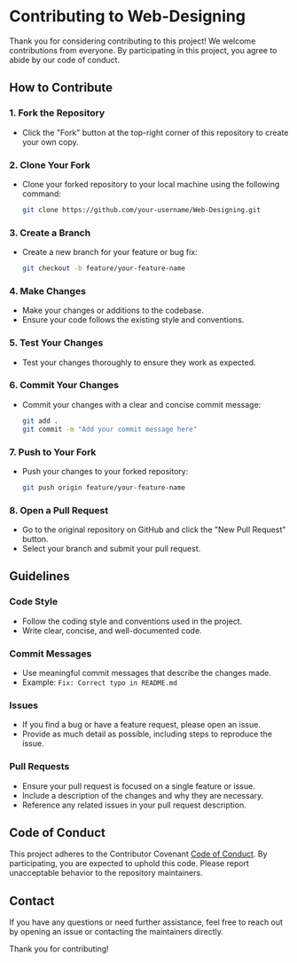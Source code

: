 # Contributing to Web-Designing

Thank you for considering contributing to this project! We welcome contributions from everyone. By participating in this project, you agree to abide by our code of conduct.

## How to Contribute

### 1. Fork the Repository
- Click the "Fork" button at the top-right corner of this repository to create your own copy.

### 2. Clone Your Fork
- Clone your forked repository to your local machine using the following command:
  ```bash
  git clone https://github.com/your-username/Web-Designing.git
  ```

### 3. Create a Branch
- Create a new branch for your feature or bug fix:
  ```bash
  git checkout -b feature/your-feature-name
  ```

### 4. Make Changes
- Make your changes or additions to the codebase.
- Ensure your code follows the existing style and conventions.

### 5. Test Your Changes
- Test your changes thoroughly to ensure they work as expected.

### 6. Commit Your Changes
- Commit your changes with a clear and concise commit message:
  ```bash
  git add .
  git commit -m "Add your commit message here"
  ```

### 7. Push to Your Fork
- Push your changes to your forked repository:
  ```bash
  git push origin feature/your-feature-name
  ```

### 8. Open a Pull Request
- Go to the original repository on GitHub and click the "New Pull Request" button.
- Select your branch and submit your pull request.

## Guidelines

### Code Style
- Follow the coding style and conventions used in the project.
- Write clear, concise, and well-documented code.

### Commit Messages
- Use meaningful commit messages that describe the changes made.
- Example: `Fix: Correct typo in README.md`

### Issues
- If you find a bug or have a feature request, please open an issue.
- Provide as much detail as possible, including steps to reproduce the issue.

### Pull Requests
- Ensure your pull request is focused on a single feature or issue.
- Include a description of the changes and why they are necessary.
- Reference any related issues in your pull request description.

## Code of Conduct

This project adheres to the Contributor Covenant [Code of Conduct](https://www.contributor-covenant.org/version/2/0/code_of_conduct/). By participating, you are expected to uphold this code. Please report unacceptable behavior to the repository maintainers.

## Contact

If you have any questions or need further assistance, feel free to reach out by opening an issue or contacting the maintainers directly.

Thank you for contributing!